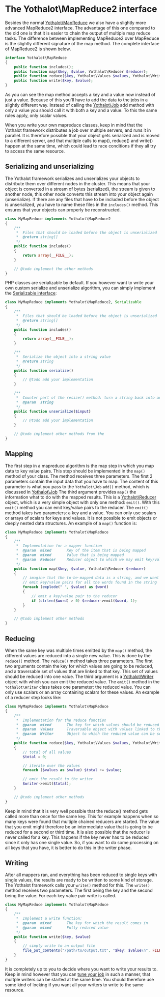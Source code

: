 # The Yothalot\MapReduce2 interface

Besides the normal [Yothalot\MapReduce](copernica-docs:Yothalot/php-mapreduce "MapReduce")
we also have a slightly more advanced MapReduce2 interface. The advantage of this
one compared to the old one is that it is easier to chain the output of multiple
map reduce tasks. The difference between implementing MapReduce2 over MapReduce
is the slightly different signature of the map method. The complete interface of
MapReduce2 is shown below.

```php
interface Yothalot\MapReduce
{
    public function includes();
    public function map($key, $value, Yothalot\Reducer $reducer);
    public function reduce($key, Yothalot\Values $values, Yothalot\Writer $writer);
    public function write($key, $value);
}
```

As you can see the map method accepts a key and a value now instead of just a value.
Because of this you'll have to add the data to the jobs in a slightly different way.
Instead of calling the [Yothalot\Job](copernica-docs:Yothalot/php-job "Job") add
method with only a value you should call it with both a key and a value. To this
the same rules apply, only scalar values.

When you write your own mapreduce classes, keep in mind that the Yothalot framework
distributes a job over multiple servers, and runs it in parallel. It is
therefore possible that your object gets serialized and is moved to a different
server, and that multiple calls to map(), reduce() and write() happen at the
same time, which could lead to race conditions if they all try to access the
same resource.

## Serializing and unserializing

The Yothalot framework serializes and unserializes your objects to distribute them
over different nodes in the cluster. This means that your object is converted in
a stream of bytes (serialized), the stream is given to another node, this other
node converts this stream into your object again (unserialize). If there are
any files that have to be included before the object is unserialized, you
have to name these files in the `includes()` method. This ensures that your
objects can properly be reconstructed.

```php
class MyMapReduce implements Yothalot\MapReduce2
{
    /**
     *  Files that should be loaded before the object is unserialized
     *  @return string[]
     */
    public function includes()
    {
        return array(__FILE__);
    }

    // @todo implement the other methods
}
```

PHP classes are serializable by default. If you however want to write your own
custom serialize and unserialize algorithm, you can simply implement the
[Serializable interface](http://php.net/manual/en/class.serializable.php):

```php
class MyMapReduce implements Yothalot\MapReduce2, Serializable
{
    /**
     *  Files that should be loaded before the object is unserialized
     *  @return string[]
     */
    public function includes()
    {
        return array(__FILE__);
    }

    /**
     *  Serialize the object into a string value
     *  @return string
     */
    public function serialize()
    {
        // @todo add your implementation
    }

    /**
     *  Counter part of the resize() method: turn a string back into an object
     *  @param  string
     */
    public function unserialize($input)
    {
        // @todo add your implementation
    }

    // @todo implement other methods from the
}
```

## Mapping
The first step in a mapreduce algorithm is the map step in which you map data
to key value pairs. This step should be implemented in the `map()` method of your class.
The method receives three parameters. The first 2 parameters contain the input data
that you have to map. The content of this parameter is what you pass to the
`Yothalot\Job` `add()` method, which is discussed in [Yothalot\Job](copernica-docs:Yothalot/php-job "Yothalot\Job")
The third argument provides `map()` the information what to do with the mapped results.
This is a [Yothalot\Reducer](copernica-docs:Yothalot/php-reducer "Yothalot\Reducer") object, which is a very simple
object with only one method: `emit()`. With this `emit()` method you can
emit key/value pairs to the reducer. The `emit()` method takes two parameters: a
key and a value. You can only use scalars or arrays of scalars for keys
and values. It is not possible to emit objects or deeply nested data
structures. An example of a `map()` function is:

```php
class MyMapReduce implements Yothalot\MapReduce
{
    /**
     *  Implementation for a mapper function
     *  @param  mixed       Key of the item that is being mapped
     *  @param  mixed       Value that is being mapped
     *  @param  Reducer     Reducer object to which we may emit key/value pairs
     */
    public function map($key, $value, Yothalot\Reducer $reducer)
    {
        // imagine that the to-be-mapped data is a string, and we want to
        // emit key/value pairs for all the words found in the string
        foreach (explode(" ", $value) as $word)
        {
            // emit a key/value pair to the reducer
            if (strlen($word) > 0) $reducer->emit($word, 1);
        }
    }

    // @todo implement other methods
}
```

## Reducing

When the same key was multiple times emitted by the `map()` method, the different
values are reduced into a single new value. This is done by the `reduce()`
method. The `reduce()` method takes three parameters. The first two arguments contain
the key for which values are going to be reduced, and a traversable set of
values that are linked to that key. This set of values should be reduced
into one value. The third argument is a [Yothalot\Writer](copernica-docs:Yothalot/php-writer "Yothalot\Writer") object with
which you can emit the reduced value. The `emit()` method in the `Yothalot\Writer`
class takes one parameter: the reduced value. You can only use scalars
or an array containing scalars for these values. An example of a reducer
step looks like:

```php
class MyMapReduce implements Yothalot\MapReduce
{
    /**
     *  Implementation for the reduce function
     *  @param  mixed       The key for which values should be reduced
     *  @param  Values      Traversable object with values linked to the key
     *  @param  Writer      Object to which the reduced value can be sent
     */
    public function reduce($key, Yothalot\Values $values, Yothalot\Writer $writer)
    {
        // total of all values
        $total = 0;

        // iterate over the values
        foreach ($values as $value) $total += $value;

        // emit the result to the writer
        $writer->emit($total);
    }

    // @todo implement other methods
}
```

Keep in mind that it is very well possible that the reduce() method gets called
more than once for the same key. This for example happens when so many keys were
found that multiple chained reducers are started. The value that you emit might
therefore be an intermediate value that is going to be reduced for a second or
third time. It is also possible that the reducer is never called for a key. This
happens if the key never has to be reduced since it only has one single value.
So, if you want to do some processing on all keys that you have, it is better
to do this in the writer phase.


## Writing

After all mappers ran, and everything has been reduced to single keys with single
values, the results are ready to be written to some kind of storage. The Yothalot
framework calls your `write()` method for this. The `write()` method receives
two parameters. The first being the key and the second being the value. For
each key value pair write is called.

```php
class MyMapReduce implements Yothalot\MapReduce
{
    /**
     *  Implement a write function:
     *  @param  mixed       The key for which the result comes in
     *  @param  mixed       Fully reduced value
     */
    public function write($key, $value)
    {
        // simply write to an output file
        file_put_contents("/path/to/output.txt", "$key: $value\n", FILE_APPEND);
    }
}
```

It is completely up to you to decide where you want to write your results to.
Keep in mind however that you can [tune your job](copernica-docs:Yothalot/tuning)
in such a manner, that multple writers can be started at the same time. You should
therefore use some kind of locking if you want all your writers to write to the
same resource.
